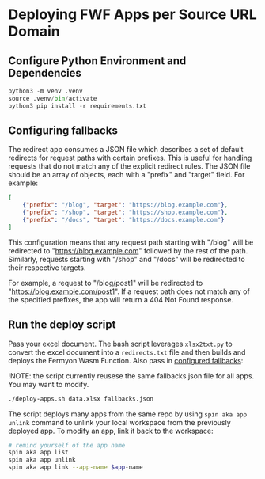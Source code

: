 # Deploying FWF Apps per Source URL Domain

## Configure Python Environment and Dependencies

```py
python3 -m venv .venv
source .venv/bin/activate
python3 pip install -r requirements.txt
```

## Configuring fallbacks

The redirect app consumes a JSON file which describes a set of default redirects for request paths with certain prefixes. This is useful for handling requests that do not match any of the explicit redirect rules. The JSON file should be an array of objects, each with a "prefix" and "target" field. For example:

```json
[
    {"prefix": "/blog", "target": "https://blog.example.com"},
    {"prefix": "/shop", "target": "https://shop.example.com"},
    {"prefix": "/docs", "target": "https://docs.example.com"}
]
```

This configuration means that any request path starting with "/blog" will be redirected to "https://blog.example.com" followed by the rest of the path. Similarly, requests starting with "/shop" and "/docs" will be redirected to their respective targets.

For example, a request to "/blog/post1" will be redirected to "https://blog.example.com/post1". If a request path does not match any of the specified prefixes, the app will return a 404 Not Found response.

## Run the deploy script

Pass your excel document. The bash script leverages `xlsx2txt.py` to convert the excel document into a `redirects.txt` file and then builds and deploys the Fermyon Wasm Function. Also pass in [configured fallbacks](#configuring-fallbacks):

!NOTE: the script currently reusese the same fallbacks.json file for all apps. You may want to modify.

```sh
./deploy-apps.sh data.xlsx fallbacks.json
```

The script deploys many apps from the same repo by using `spin aka app unlink` command to unlink your local workspace from the previously deployed app. To modify an app, link it back to the workspace:

```sh
# remind yourself of the app name
spin aka app list
spin aka app unlink
spin aka app link --app-name $app-name
```